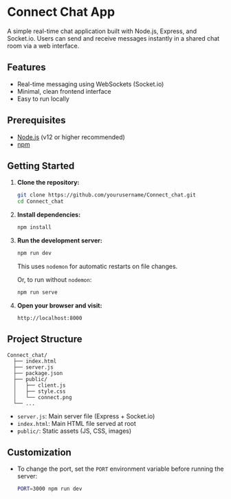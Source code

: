 # Connect Chat App

A simple real-time chat application built with Node.js, Express, and Socket.io. Users can send and receive messages instantly in a shared chat room via a web interface.

## Features

- Real-time messaging using WebSockets (Socket.io)
- Minimal, clean frontend interface
- Easy to run locally

## Prerequisites

- [Node.js](https://nodejs.org/) (v12 or higher recommended)
- [npm](https://www.npmjs.com/)

## Getting Started

1. **Clone the repository:**
   ```bash
   git clone https://github.com/yourusername/Connect_chat.git
   cd Connect_chat
   ```

2. **Install dependencies:**
   ```bash
   npm install
   ```

3. **Run the development server:**
   ```bash
   npm run dev
   ```
   This uses `nodemon` for automatic restarts on file changes.

   Or, to run without `nodemon`:
   ```bash
   npm run serve
   ```

4. **Open your browser and visit:**
   ```
   http://localhost:8000
   ```

## Project Structure

```
Connect_chat/
  ├── index.html
  ├── server.js
  ├── package.json
  ├── public/
  │   ├── client.js
  │   ├── style.css
  │   └── connect.png
  └── ...
```

- `server.js`: Main server file (Express + Socket.io)
- `index.html`: Main HTML file served at root
- `public/`: Static assets (JS, CSS, images)

## Customization

- To change the port, set the `PORT` environment variable before running the server:
  ```bash
  PORT=3000 npm run dev
  ```



